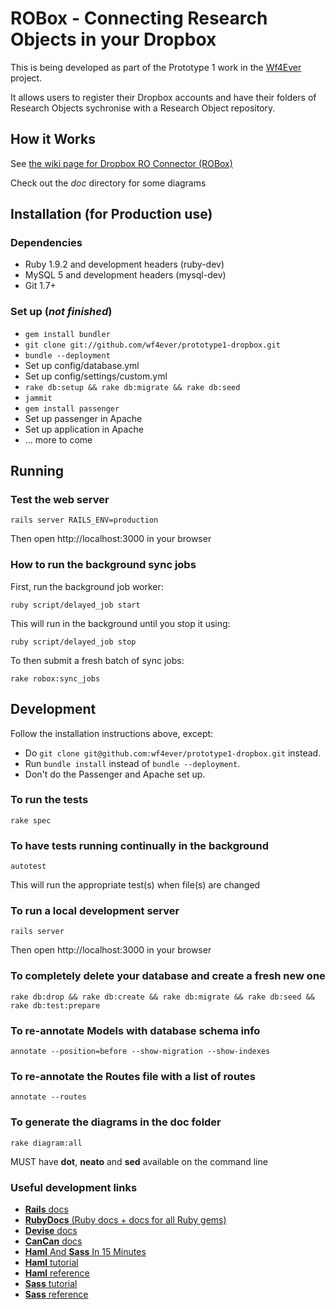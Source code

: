 # ROBox - Connecting Research Objects in your Dropbox

This is being developed as part of the Prototype 1 work in the [Wf4Ever](http://www.wf4ever-project.org/) project.

It allows users to register their Dropbox accounts and have their folders of Research Objects sychronise with a Research Object repository.

## How it Works

See [the wiki page for Dropbox RO Connector (ROBox)](http://www.wf4ever-project.org/wiki/display/docs/Dropbox+RO+Connector+%28ROBox%29)

Check out the *doc* directory for some diagrams

## Installation (for Production use)

### Dependencies

* Ruby 1.9.2 and development headers (ruby-dev)
* MySQL 5 and development headers (mysql-dev)
* Git 1.7\+


### Set up (*not finished*)

* `gem install bundler`
* `git clone git://github.com/wf4ever/prototype1-dropbox.git`
* `bundle --deployment`
* Set up config/database.yml
* Set up config/settings/custom.yml
* `rake db:setup && rake db:migrate && rake db:seed`
* `jammit`
* `gem install passenger`
* Set up passenger in Apache
* Set up application in Apache
* ... more to come

## Running

### Test the web server

    rails server RAILS_ENV=production

Then open http://localhost:3000 in your browser

### How to run the background sync jobs

First, run the background job worker:

    ruby script/delayed_job start

This will run in the background until you stop it using:

    ruby script/delayed_job stop

To then submit a fresh batch of sync jobs:

    rake robox:sync_jobs

## Development

Follow the installation instructions above, except:
* Do `git clone git@github.com:wf4ever/prototype1-dropbox.git` instead.
* Run `bundle install` instead of `bundle --deployment`.
* Don't do the Passenger and Apache set up.

### To run the tests

    rake spec

### To have tests running continually in the background

    autotest

This will run the appropriate test(s) when file(s) are changed

### To run a local development server

    rails server

Then open http://localhost:3000 in your browser

### To completely delete your database and create a fresh new one

    rake db:drop && rake db:create && rake db:migrate && rake db:seed && rake db:test:prepare

### To re-annotate Models with database schema info

    annotate --position=before --show-migration --show-indexes

### To re-annotate the Routes file with a list of routes

    annotate --routes

### To generate the diagrams in the doc folder

    rake diagram:all

MUST have **dot**, **neato** and **sed** available on the command line

### Useful development links

* [**Rails** docs](http://railsapi.com/)
* [**RubyDocs** (Ruby docs + docs for all Ruby gems)](http://rubydoc.info)
* [**Devise** docs](https://github.com/plataformatec/devise/wiki)
* [**CanCan** docs](https://github.com/ryanb/cancan/wiki)
* [**Haml** And **Sass** In 15 Minutes](http://www.slideshare.net/mokolabs/haml-and-sass-in-15-minutes)
* [**Haml** tutorial](http://haml-lang.com/tutorial.html)
* [**Haml** reference](http://haml-lang.com/docs/yardoc/file.HAML_REFERENCE.html)
* [**Sass** tutorial](http://sass-lang.com/tutorial.html)
* [**Sass** reference](http://sass-lang.com/docs/yardoc/file.SASS_REFERENCE.html)
